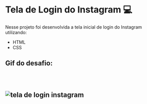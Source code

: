 # Tela de Login do Instagram 💻
 Nesse projeto foi desenvolvida a tela inicial de login do Instagram utilizando:
 
 - HTML
 - CSS <br>

<h2> Gif do desafio: <h2> <br>

 ![tela de login instagram](https://user-images.githubusercontent.com/82722083/140237963-f10d66b3-bf05-4b8b-8870-da9ee603e3c3.gif)
